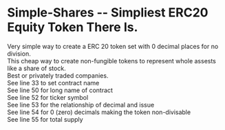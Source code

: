 # Simple-Shares -- Simpliest ERC20 Equity Token There Is.
  
Very simple way to create a ERC 20 token set with 0 decimal places for no division.  
This cheap way to create non-fungible tokens to represent whole assests like a share of stock.  
Best or privately traded companies.  
See line 33 to set contract name  
See line 50 for long name of contract  
See line 52 for ticker symbol  
See line 53 for the relationship of decimal and issue  
See line 54 for 0 (zero) decimals making the token non-divisable  
See line 55 for total supply  
